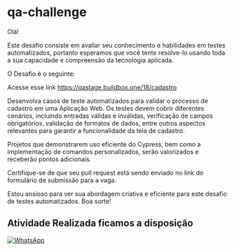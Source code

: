 		
# qa-challenge

Olá!

Este desafio consiste em avaliar seu conhecimento e habilidades em testes automatizados, portanto esperamos que você tente resolve-lo usando toda a sua capacidade e compreensão da tecnologia aplicada.

O Desafio é o seguinte:

Acesse esse link https://qastage.buildbox.one/18/cadastro 

Desenvolva casos de teste automatizados para validar o processo de cadastro em uma Aplicação Web. Os testes devem cobrir diferentes cenários, incluindo entradas válidas e inválidas, verificação de campos obrigatórios, validação de formatos de dados, entre outros aspectos relevantes para garantir a funcionalidade da tela de cadastro.

Projetos que demonstrarem uso eficiente do Cypress, bem como a implementação de comandos personalizados, serão valorizados e receberão pontos adicionais.

Certifique-se de que seu pull request está sendo enviado no link do formulário de submissão para a vaga.

Estou ansioso para ver sua abordagem criativa e eficiente para este desafio de testes automatizados.
Boa sorte!

## Atividade Realizada ficamos a disposição

<a href="https://wa.me/5527992456277?text=Olá,%20como%20posso%20te%20ajudar?">
<img src="https://img.shields.io/badge/WhatsApp-%2325D366?style=for-the-badge&logo=whatsapp&logoColor=white" alt="WhatsApp">
</a>